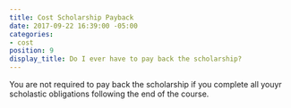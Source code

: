 ```yaml
---
title: Cost Scholarship Payback
date: 2017-09-22 16:39:00 -05:00
categories:
- cost
position: 9
display_title: Do I ever have to pay back the scholarship?
---
```


You are not required to pay back the scholarship if you complete all youyr scholastic obligations following the end of the course.
